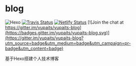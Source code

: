 # blog

![Hexo](https://img.shields.io/badge/Hexo-5.4.0-blue.svg)
[![Travis Status](https://travis-ci.com/yupaits/blog.svg?token=G8tMX8ZXJsQMcKyTLs8A&branch=master)](https://travis-ci.com/yupaits/blog)
[![Netlify Status](https://api.netlify.com/api/v1/badges/0525a159-57dc-4ceb-b999-6f7b02420005/deploy-status)](https://app.netlify.com/sites/yupaits-blog/deploys)
[![Join the chat at https://gitter.im/yupaits/yupaits-blog](https://badges.gitter.im/yupaits/yupaits-blog.svg)](https://gitter.im/yupaits/yupaits-blog?utm_source=badge&utm_medium=badge&utm_campaign=pr-badge&utm_content=badge)

基于Hexo搭建个人技术博客
